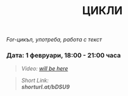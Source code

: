 <h1 align="center">ЦИКЛИ</h1>
    <br>

<p><i>For-цикъл, употреба, работа с текст</i></p>

<h3>Дата: 1 февруари, 18:00 - 21:00 часа</h3>

<blockquote>
    <i>
        Video: 
        <a href="#">will be here</a>
    </i>
</blockquote>

<blockquote>
    <i>
        Short Link: <br> 
        <b>
            shorturl.at/bDSU9
        </b> 
    </i>
</blockquote>
